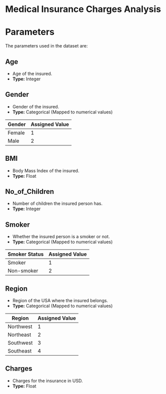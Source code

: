 # Medical Insurance Charges Analysis

# **Parameters**

The parameters used in the dataset are:

## **Age**
- Age of the insured.  
- **Type:** Integer  

## **Gender**
- Gender of the insured.  
- **Type:** Categorical (Mapped to numerical values)  

| Gender  | Assigned Value |
|---------|---------------|
| Female  | 1             |
| Male    | 2             |

## **BMI**
- Body Mass Index of the insured.  
- **Type:** Float  

## **No_of_Children**
- Number of children the insured person has.  
- **Type:** Integer  

## **Smoker**
- Whether the insured person is a smoker or not.  
- **Type:** Categorical (Mapped to numerical values)  

| Smoker Status | Assigned Value |
|--------------|---------------|
| Smoker      | 1             |
| Non-smoker  | 2             |

## **Region**
- Region of the USA where the insured belongs.  
- **Type:** Categorical (Mapped to numerical values)  

| Region    | Assigned Value |
|-----------|---------------|
| Northwest | 1             |
| Northeast | 2             |
| Southwest | 3             |
| Southeast | 4             |

## **Charges**
- Charges for the insurance in USD.  
- **Type:** Float  
